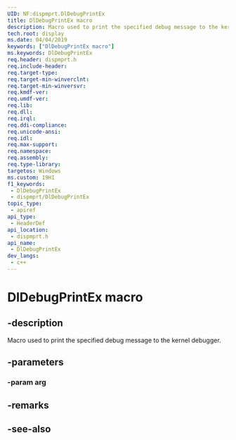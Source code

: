 ```yaml
---
UID: NF:dispmprt.DlDebugPrintEx
title: DlDebugPrintEx macro
description: Macro used to print the specified debug message to the kernel debugger.
tech.root: display
ms.date: 04/04/2019
keywords: ["DlDebugPrintEx macro"]
ms.keywords: DlDebugPrintEx
req.header: dispmprt.h
req.include-header: 
req.target-type: 
req.target-min-winverclnt: 
req.target-min-winversvr: 
req.kmdf-ver: 
req.umdf-ver: 
req.lib: 
req.dll: 
req.irql: 
req.ddi-compliance: 
req.unicode-ansi: 
req.idl: 
req.max-support: 
req.namespace: 
req.assembly: 
req.type-library: 
targetos: Windows
ms.custom: 19H1
f1_keywords:
 - DlDebugPrintEx
 - dispmprt/DlDebugPrintEx
topic_type:
 - apiref
api_type:
 - HeaderDef
api_location:
 - dispmprt.h
api_name:
 - DlDebugPrintEx
dev_langs:
 - c++
---
```


# DlDebugPrintEx macro


## -description

Macro used to print the specified debug message to the kernel debugger.

## -parameters

### -param arg

## -remarks

## -see-also


